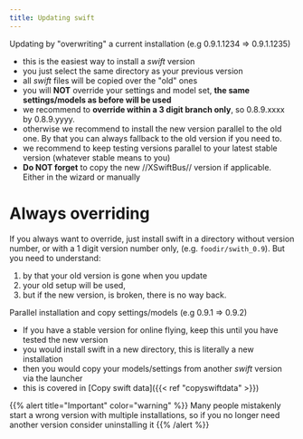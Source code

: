 ```yaml
---
title: Updating swift
---
```


Updating by \"overwriting\" a current installation (e.g 0.9.1.1234 =\>
0.9.1.1235)

-   this is the easiest way to install a *swift* version
-   you just select the same directory as your previous version
-   all *swift* files will be copied over the \"old\" ones
-   you will **NOT** override your settings and model set, **the same
    settings/models as before will be used**
-   we recommend to **override within a 3 digit branch only**, so
    0.8.9.xxxx by 0.8.9.yyyy.
-   otherwise we recommend to install the new version parallel to the
    old one. By that you can always fallback to the old version if you
    need to.
-   we recommend to keep testing versions parallel to your latest stable
    version (whatever stable means to you)
-   **Do NOT forget** to copy the new //XSwiftBus// version if
    applicable. Either in the wizard or manually

Always overriding
=================

If you always want to override, just install swift in a directory
without version number, or with a 1 digit version number only, (e.g.
`foodir/swith_0.9`). But you need to understand:

1.  by that your old version is gone when you update
2.  your old setup will be used,
3.  but if the new version, is broken, there is no way back.

Parallel installation and copy settings/models (e.g 0.9.1 =\> 0.9.2)

-   If you have a stable version for online flying, keep this until you
    have tested the new version
-   you would install swift in a new directory, this is literally a new
    installation
-   then you would copy your models/settings from another *swift*
    version via the launcher
-   this is covered in [Copy swift data]({{< ref "copyswiftdata" >}})

{{% alert title="Important" color="warning" %}}
Many people mistakenly start a wrong version with multiple
installations, so if you no longer need another version consider
uninstalling it
{{% /alert %}}